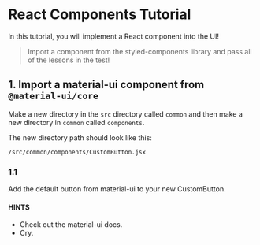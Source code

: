 # React Components Tutorial

In this tutorial, you will implement a React component into the UI!

> Import a component from the styled-components library and pass all of the lessons in the test!

## 1. Import a material-ui component from `@material-ui/core`

Make a new directory in the `src` directory called `common` and then make a new directory in `common` called `components`.

The new directory path should look like this:

```
/src/common/components/CustomButton.jsx
```

### 1.1

Add the default button from material-ui to your new CustomButton.

#### HINTS

- Check out the material-ui docs.
- Cry.

